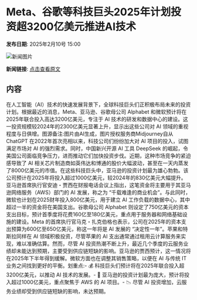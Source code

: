 # Meta、谷歌等​科技巨头2025年计划投资超3200亿美元推进AI技术

**发布日期**: 2025年2月10号 15:00

![新闻图片](https://pic.chinaz.com/picmap/202408221405394752_0.jpg)

**新闻链接**: [点击查看原文](https://www.aibase.com/zh/news/15212)

## 内容

在人工智能（AI）技术的快速发展背景下，全球科技巨头们正积极布局未来的投资计划。根据最近的消息，Meta、亚马逊、谷歌母公司 Alphabet 和微软预计将在2025年联合投入高达3200亿美元，专注于 AI 技术的研发和数据中心的建设。这一投资规模较2024年的2300亿美元显著上升，显示出这些公司对 AI 领域的重视程度与日俱增。图源备注:图片由AI生成，图片授权服务商Midjourney自从 ChatGPT 在2022年首次亮相以来，科技公司们纷纷加大对 AI 项目的投入，试图满足市场对 AI 的强烈需求。同时，中国新兴开源 AI 工具 DeepSeek 的崛起，令美国公司面临竞争压力，进而推动它们加快投资步伐。近期，这种市场竞争的紧迫感导致了 AI 相关芯片制造商如英伟达和博通的股价大幅波动，甚至在一天内蒸发了8000亿美元的市值。在这些科技巨头中，亚马逊的投资计划最为雄心勃勃。该公司预计在2025年将投入超过1000亿美元，较2024年的830亿美元大幅提升。亚马逊首席执行官安迪・贾西在财报电话会议上指出，这笔资金将主要用于其亚马逊网络服务（AWS）部门的 AI 发展，称之为 “千载难逢的商业机会”。与此同时，微软也计划在2025财年投入800亿美元，用于建立 AI 工作负载的数据中心，其中超过一半的资金将在美国支出。谷歌母公司 Alphabet 则设定了750亿美元的资本支出目标，预计首季度将花费160亿至180亿美元，重点用于服务器和网络基础设施的建设。Meta 的首席执行官马克・扎克伯格也表示，公司在2025年的资本支出预算为600亿至650亿美元，称这一年将是 AI 发展的 “决定性一年”。苹果和特斯拉同样在 AI 领域积极投资，尽管苹果的 AI 支出通常通过租用云计算服务来实现，难以准确估算。然而，尽管 AI 投资热潮不断上升，最近几个季度的云服务业绩却未能达到预期，主要受到供应链短缺的影响。亚马逊的贾西预计，这一情况将在2025年下半年得到缓解。微软方面也在调整其销售策略，以便在 AI 与传统 IT 业务之间找到更好的平衡。划重点:- 💰 科技巨头们预计将在2025年联合投入超3200亿美元，以推动 AI 技术的发展。- 🚀 亚马逊的投资计划最为庞大，预计将投入超过1000亿美元，重点聚焦于 AWS 的 AI 项目。- 📉 尽管 AI 投资增加，云服务业绩却受到供应链短缺的影响，未达预期。
